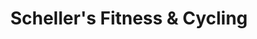 ---
title: "Scheller's Fitness & Cycling"
url: /louisville/schellers-fitness-and-cycling/
shop: bicycle
---